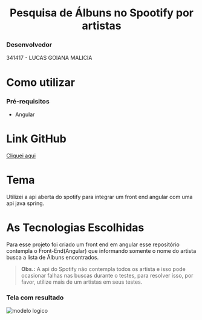 
<h1 align="center"> Pesquisa de Álbuns no Spootify por artistas </h1>

###  Desenvolvedor<Br>
341417 - LUCAS GOIANA MALICIA<br>

# Como utilizar 

### Pré-requisitos

- Angular

# Link GitHub

<a href="https://github.com/LucasGoiana/search-albuns-spotify-angular/">Cliquei aqui</a>

# Tema
Utilizei a api aberta do spotify para integrar um front end angular com uma api java spring.

# As Tecnologias Escolhidas

Para esse projeto foi criado um front end em angular esse repositório contempla o Front-End(Angular) que informando somente o nome do artista busca a lista de Álbuns encontrados.<br>

  > <b>Obs.:</b> A  api do Spotify não contempla todos os artista e isso pode ocasionar falhas nas buscas durante o testes, para resolver isso, por favor, utilize mais de um artistas em seus testes.


### Tela com resultado

![modelo logico](https://lucasgoiana.com/albuns.png)

